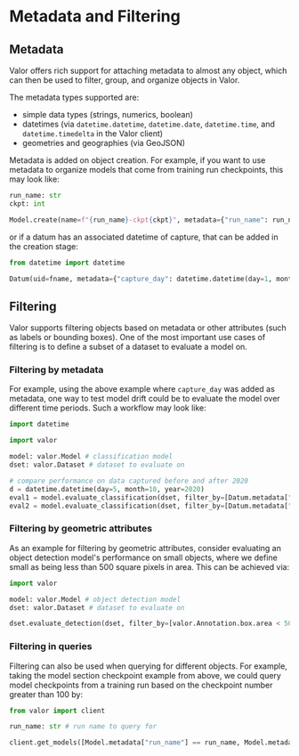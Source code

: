 # Metadata and Filtering

## Metadata

Valor offers rich support for attaching metadata to almost any object, which can then be used to filter, group, and organize objects in Valor.

The metadata types supported are:

- simple data types (strings, numerics, boolean)
- datetimes (via `datetime.datetime`, `datetime.date`, `datetime.time`, and `datetime.timedelta` in the Valor client)
- geometries and geographies (via GeoJSON)

Metadata is added on object creation. For example, if you want to use metadata to organize models that come from training run checkpoints, this may look like:

```python
run_name: str
ckpt: int

Model.create(name=f"{run_name}-ckpt{ckpt}", metadata={"run_name": run_name, "ckpt": ckpt})
```

or if a datum has an associated datetime of capture, that can be added in the creation stage:

```python
from datetime import datetime

Datum(uid=fname, metadata={"capture_day": datetime.datetime(day=1, month=1, year=2021)})
```

## Filtering

Valor supports filtering objects based on metadata or other attributes (such as labels or bounding boxes). One of the most important use cases of filtering is to define a subset of a dataset to evaluate a model on.

### Filtering by metadata

For example, using the above example where `capture_day` was added as metadata, one way to test model drift could be to evaluate the model over different time periods. Such a workflow may look like:

```python
import datetime

import valor

model: valor.Model # classification model
dset: valor.Dataset # dataset to evaluate on

# compare performance on data captured before and after 2020
d = datetime.datetime(day=5, month=10, year=2020)
eval1 = model.evaluate_classification(dset, filter_by=[Datum.metadata["capture_day"] < d])
eval2 = model.evaluate_classification(dset, filter_by=[Datum.metadata["capture_day"] > d])
```

### Filtering by geometric attributes

As an example for filtering by geometric attributes, consider evaluating an object detection model's performance on small objects, where we define small as being less than 500 square pixels in area. This can be achieved via:

```python
import valor

model: valor.Model # object detection model
dset: valor.Dataset # dataset to evaluate on

dset.evaluate_detection(dset, filter_by=[valor.Annotation.box.area < 500])
```

### Filtering in queries

Filtering can also be used when querying for different objects. For example, taking the model section checkpoint example from above, we could query model checkpoints from a training run based on the checkpoint number greater than 100 by:

```python
from valor import client

run_name: str # run name to query for

client.get_models([Model.metadata["run_name"] == run_name, Model.metadata["ckpt"] > 100])
```
